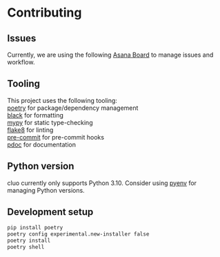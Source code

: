 # Contributing

## Issues
Currently, we are using the following [Asana Board](https://app.asana.com/0/1201441776830592/board) to manage issues and workflow.

## Tooling
This project uses the following tooling:  
[poetry](https://python-poetry.org/docs/configuration/) for package/dependency management  
[black](https://github.com/psf/black) for formatting  
[mypy](https://mypy.readthedocs.io/en/stable/) for static type-checking  
[flake8](https://flake8.pycqa.org/en/latest/) for linting  
[pre-commit](https://pre-commit.com/) for pre-commit hooks  
[pdoc](https://pdoc.dev/) for documentation

## Python version
cluo currently only supports Python 3.10. Consider using [pyenv](https://github.com/pyenv/pyenv) for managing Python versions.
## Development setup
```sh
pip install poetry
poetry config experimental.new-installer false
poetry install
poetry shell
```